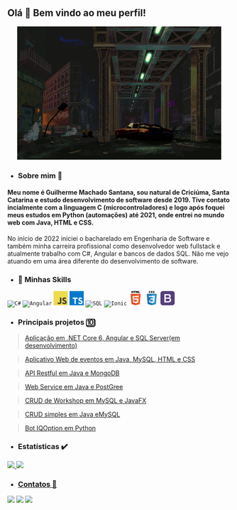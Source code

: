 ## Olá 👋 Bem vindo ao meu perfil! 

<p align="center">
	<img width="460" height="300" src="assets\to_readme\75uC.gif">
</p>


- ### Sobre mim 🙂
#### Meu nome é Guilherme Machado Santana, sou natural de Criciúma, Santa Catarina e estudo desenvolvimento de software desde 2019. Tive contato incialmente com a linguagem C (microcontroladores) e logo após foquei meus estudos em Python (automações) até 2021, onde entrei no mundo web com Java, HTML e CSS. 
No início de 2022 iniciei o bacharelado em Engenharia de Software e também minha carreira profissional como desenvolvedor web fullstack e atualmente trabalho com C#, Angular e bancos de dados SQL. Não me vejo atuando em uma área diferente do desenvolvimento de software.

- ### 🚀 Minhas Skills

<code><img height="32" src="https://cdn-icons-png.flaticon.com/512/6132/6132221.png" alt="C#"/></code>
<code><img height="32" src="https://seeklogo.com/images/A/angular-icon-logo-9946B9795D-seeklogo.com.png" alt="Angular"/></code>
<code><img height="32" src="https://raw.githubusercontent.com/github/explore/80688e429a7d4ef2fca1e82350fe8e3517d3494d/topics/javascript/javascript.png" alt="Javascript"/></code>
<code><img height="32" src="https://raw.githubusercontent.com/github/explore/80688e429a7d4ef2fca1e82350fe8e3517d3494d/topics/typescript/typescript.png" alt="Typescript"/></code>
<code><img height="32" src="https://cdn-icons-png.flaticon.com/512/5815/5815478.png" alt="SQL"/></code>
<code><img height="32" src="https://uxwing.com/wp-content/themes/uxwing/download/brands-and-social-media/ionic-icon.png" alt="Ionic"/></code>
<code><img height="32" src="https://raw.githubusercontent.com/github/explore/80688e429a7d4ef2fca1e82350fe8e3517d3494d/topics/html/html.png" alt="HTML5"/></code>
<code><img height="32" src="https://raw.githubusercontent.com/github/explore/80688e429a7d4ef2fca1e82350fe8e3517d3494d/topics/css/css.png" alt="CSS"/></code>
<code><img height="32" src="https://raw.githubusercontent.com/github/explore/80688e429a7d4ef2fca1e82350fe8e3517d3494d/topics/bootstrap/bootstrap.png" alt="Bootstrap"/></code>


- ### Principais projetos 🔟

>[Aplicação em .NET Core 6, Angular e SQL Server(em desenvolvimento)](https://github.com/guirms/site_estaciona_facil)

>[Aplicativo Web de eventos em Java, MySQL, HTML e CSS](https://github.com/guirms/app_de_evento_web_java)

>[API Restful em Java e MongoDB](https://github.com/guirms/api-restful-springboot-mongodb)

>[Web Service em Java e PostGree](https://github.com/guirms/webservice_springboot)

>[CRUD de Workshop em MySQL e JavaFX](https://github.com/guirms/crud_workshop-javaFX-JDBC)

>[CRUD simples em Java eMySQL](https://github.com/guirms/padrao_dao_jdbc)

>[Bot IQOption em Python](https://github.com/guirms/iqoption_trade_bot)

- ### Estatísticas ✔️
<div>
<a href="https://github.com/guirms">
<img height="150em" src="https://github-readme-stats.vercel.app/api/top-langs/?username=guirms&layout=compact&langs_count=7&theme=dracula"/>
<img height="150em" src="https://github-readme-stats.vercel.app/api?username=guirms&show_icons=true&theme=dracula&include_all_commits=true&count_private=true"/>
</div>

- ### Contatos 📱 
  
<div>
<a href="https://www.linkedin.com/in/guilherme-machado-santana-468174216/" target="_blank"><img src="https://img.shields.io/badge/-LinkedIn-%230077B5?style=for-the-badge&logo=linkedin&logoColor=white" target="_blank"></a> <a href = "mailto:guilherme.ms2003@aluno.ifsc.edu.br"><img src="https://img.shields.io/badge/Gmail-D14836?style=for-the-badge&logo=gmail&logoColor=white" target="_blank"></a> <a href="https://instagram.com/g.santanaa03" target="_blank"><img src="https://img.shields.io/badge/-Instagram-%23E4405F?style=for-the-badge&logo=instagram&logoColor=white" target="_blank"></a> 
</div>


  

